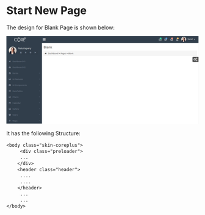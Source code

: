 # Start New Page

The design for Blank Page is shown below:

![](../../.gitbook/assets/core34.png)

It has the following Structure:

```text
<body class="skin-coreplus">
     <div class="preloader">
     ...
    </div>
    <header class="header">
     ....
     ....
    </header>
     ...
     ...
</body>
```

